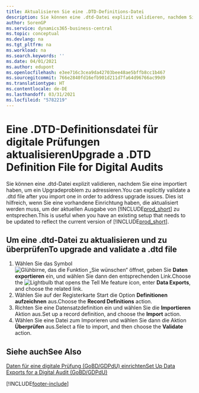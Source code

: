 ```yaml
---
title: Aktualisieren Sie eine .DTD-Definitions-Datei
description: Sie können eine .dtd-Datei explizit validieren, nachdem Sie eine importiert haben, um ein Upgradeproblem zu adressieren. Dies ist hilfreich, wenn Sie eine vorhandene Einrichtung haben, die aktualisiert werden muss, um der aktuellen Ausgabe von Business Central zu entsprechen.
author: SorenGP
ms.service: dynamics365-business-central
ms.topic: conceptual
ms.devlang: na
ms.tgt_pltfrm: na
ms.workload: na
ms.search.keywords: ''
ms.date: 04/01/2021
ms.author: edupont
ms.openlocfilehash: e3ee716c3cea9da42703bee48ae5bffb8cc1b467
ms.sourcegitcommit: 766e2840fd16efb901d211d7fa64d96766ac99d9
ms.translationtype: HT
ms.contentlocale: de-DE
ms.lasthandoff: 03/31/2021
ms.locfileid: "5782219"
---
```

# <a name="upgrade-a-dtd-definition-file-for-digital-audits"></a><span data-ttu-id="af9ea-104">Eine .DTD-Definitionsdatei für digitale Prüfungen aktualisieren</span><span class="sxs-lookup"><span data-stu-id="af9ea-104">Upgrade a .DTD Definition File for Digital Audits</span></span>

<span data-ttu-id="af9ea-105">Sie können eine .dtd-Datei explizit validieren, nachdem Sie eine importiert haben, um ein Upgradeproblem zu adressieren.</span><span class="sxs-lookup"><span data-stu-id="af9ea-105">You can explicitly validate a .dtd file after you import one in order to address upgrade issues.</span></span> <span data-ttu-id="af9ea-106">Dies ist hilfreich, wenn Sie eine vorhandene Einrichtung haben, die aktualisiert werden muss, um der aktuellen Ausgabe von [!INCLUDE[prod_short](../../includes/prod_short.md)] zu entsprechen.</span><span class="sxs-lookup"><span data-stu-id="af9ea-106">This is useful when you have an existing setup that needs to be updated to reflect the current version of [!INCLUDE[prod_short](../../includes/prod_short.md)].</span></span>  

## <a name="to-upgrade-and-validate-a-dtd-file"></a><span data-ttu-id="af9ea-107">Um eine .dtd-Datei zu aktualisieren und zu überprüfen</span><span class="sxs-lookup"><span data-stu-id="af9ea-107">To upgrade and validate a .dtd file</span></span>  

1. <span data-ttu-id="af9ea-108">Wählen Sie das Symbol ![Glühbirne, das die Funktion „Sie wünschen“ öffnet](../../media/ui-search/search_small.png "Tell me-Funktion"), geben Sie **Daten exportieren** ein, und wählen Sie dann den entsprechenden Link.</span><span class="sxs-lookup"><span data-stu-id="af9ea-108">Choose the ![Lightbulb that opens the Tell Me feature](../../media/ui-search/search_small.png "Tell me what you want to do") icon, enter **Data Exports**, and choose the related link.</span></span>  
2. <span data-ttu-id="af9ea-109">Wählen Sie auf der Registerkarte Start die Option **Definitionen aufzeichnen** aus.</span><span class="sxs-lookup"><span data-stu-id="af9ea-109">Choose the **Record Definitions** action.</span></span>  
3. <span data-ttu-id="af9ea-110">Richten Sie eine Datensatzdefinition ein und wählen Sie die **Importieren** Aktion aus.</span><span class="sxs-lookup"><span data-stu-id="af9ea-110">Set up a record definition, and choose the **Import** action.</span></span>  
4. <span data-ttu-id="af9ea-111">Wählen Sie eine Datei zum Imporieren und wählen Sie dann die Aktion **Überprüfen** aus.</span><span class="sxs-lookup"><span data-stu-id="af9ea-111">Select a file to import, and then choose the **Validate** action.</span></span>  

## <a name="see-also"></a><span data-ttu-id="af9ea-112">Siehe auch</span><span class="sxs-lookup"><span data-stu-id="af9ea-112">See Also</span></span>

[<span data-ttu-id="af9ea-113">Daten für eine digitale Prüfung (GoBD/GDPdU) einrichten</span><span class="sxs-lookup"><span data-stu-id="af9ea-113">Set Up Data Exports for a Digital Audit (GoBD/GDPdU)</span></span>](how-to-set-up-data-exports-for-digital-audits.md)  


[!INCLUDE[footer-include](../../includes/footer-banner.md)]